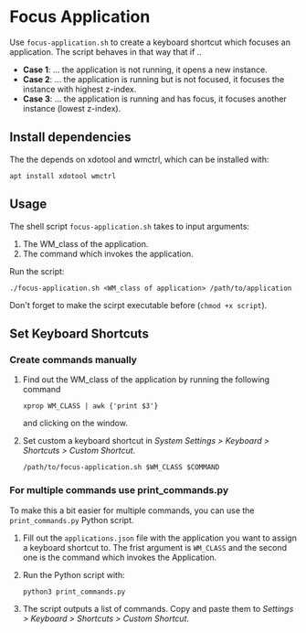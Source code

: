 # Focus Application
Use `focus-application.sh` to create a keyboard shortcut which focuses an application. The script behaves in that way that if ..

- **Case 1**: ... the application is not running, it opens a new instance.
- **Case 2**: ... the application is running but is not focused, it focuses the instance with highest z-index.
- **Case 3**: ... the application is running and has focus, it focuses another instance (lowest z-index).

## Install dependencies
The the depends on xdotool and wmctrl, which can be installed with:

`apt install xdotool wmctrl`

## Usage
The shell script `focus-application.sh` takes to input arguments:
1. The WM\_class of the application.
2. The command which invokes the application.

Run the script:

`./focus-application.sh <WM_class of application> /path/to/application`

Don't forget to make the scirpt executable before (`chmod +x script`).

## Set Keyboard Shortcuts
### Create commands manually

1. Find out the WM\_class of the application by running the following command 

   `xprop WM_CLASS | awk {'print $3'}` 
   
   and clicking on the window.
   
2. Set custom a keyboard shortcut in *System Settings > Keyboard > Shortcuts > Custom Shortcut*.

   `/path/to/focus-application.sh $WM_CLASS $COMMAND`

### For multiple commands use print\_commands.py
To make this a bit easier for multiple commands, you can use the `print_commands.py` Python script.

1. Fill out the `applications.json` file with the application you want to assign a keyboard shortcut to. The frist argument is `WM_CLASS` and the second one is the command which invokes the Application.
2. Run the Python script with: 

   `python3 print_commands.py`

3. The script outputs a list of commands. Copy and paste them to *Settings > Keyboard > Shortcuts > Custom Shortcut*.
 


